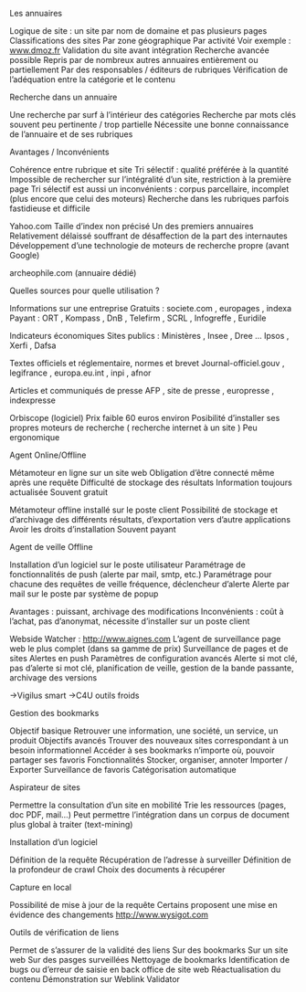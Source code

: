 Les annuaires

Logique de site : un site par nom de domaine et pas plusieurs pages
Classifications des sites 
	Par zone géographique
Par activité
Voir exemple : www.dmoz.fr
		Validation du site avant intégration
		Recherche avancée possible
		Repris par de nombreux autres annuaires entièrement ou partiellement
Par des responsables / éditeurs de rubriques
Vérification de l’adéquation entre la catégorie et le contenu

Recherche dans un annuaire 

Une recherche par surf à l’intérieur des catégories
Recherche par mots clés souvent peu pertinente / trop partielle
Nécessite une bonne connaissance de l’annuaire et de ses rubriques

Avantages / Inconvénients

Cohérence entre rubrique et site
Tri sélectif : qualité préférée à la quantité
Impossible de rechercher sur l’intégralité d’un site, restriction à la première page
Tri sélectif est aussi un inconvénients : corpus parcellaire, incomplet (plus encore que celui des moteurs)
Recherche dans les rubriques parfois fastidieuse et difficile

Yahoo.com
Taille d’index non précisé
Un des premiers annuaires
Relativement délaissé souffrant de désaffection de la part des internautes
Développement d’une technologie de moteurs de recherche propre (avant Google)

archeophile.com (annuaire dédié)

Quelles sources pour quelle utilisation ?

Informations sur une entreprise 
	Gratuits : societe.com , europages , indexa
	Payant : ORT , Kompass , DnB , Telefirm , SCRL , Infogreffe , Euridile

Indicateurs économiques
	Sites publics : Ministères , Insee , Dree …
	Ipsos , Xerfi , Dafsa 

Textes officiels et réglementaire, normes et brevet
	Journal-officiel.gouv , legifrance , europa.eu.int , inpi , afnor


Articles et communiqués de presse
AFP , site de presse , europresse , indexpresse

Orbiscope (logiciel)
Prix faible 60 euros environ
Posibilité d’installer ses propres moteurs de recherche ( recherche internet à un site )
Peu ergonomique

Agent Online/Offline

Métamoteur en ligne sur un site web
Obligation d’être connecté même après une requête
Difficulté de stockage des résultats
Information toujours actualisée
Souvent gratuit

Métamoteur offline installé sur le poste client
Possibilité de stockage et d’archivage des différents résultats, d’exportation vers d’autre applications
Avoir les droits d’installation
Souvent payant 		

Agent de veille Offline

Installation d’un logiciel sur le poste utilisateur
Paramétrage de fonctionnalités de push (alerte par mail, smtp, etc.)
Paramétrage pour chacune des requêtes de veille fréquence, déclencheur d’alerte
Alerte par mail sur le poste par système de popup

Avantages : puissant, archivage des modifications
Inconvénients : coût à l’achat, pas d’anonymat, nécessite d’installer sur un poste client

Webside Watcher : http://www.aignes.com
L’agent de surveillance page web le plus complet (dans sa gamme de prix)
Surveillance de pages et de sites
Alertes en push
Paramètres de configuration avancés
Alerte si mot clé, pas d’alerte si mot clé, planification de veille, gestion de la bande passante, archivage des versions

→Vigilus smart
→C4U outils froids


Gestion des bookmarks

Objectif basique
Retrouver une information, une société, un service, un produit
Objectifs avancés
Trouver des nouveaux sites correspondant à un besoin informationnel
Accéder à ses bookmarks n’importe où, pouvoir partager ses favoris
Fonctionnalités
Stocker, organiser, annoter
Importer / Exporter
Surveillance de favoris
Catégorisation automatique

Aspirateur de sites

Permettre la consultation d’un site en mobilité
Trie les ressources (pages, doc PDF, mail…)
Peut permettre l’intégration dans un corpus de document plus global à traiter (text-mining)


Installation d’un logiciel

Définition de la requête 
Récupération de l’adresse à surveiller
Définition de la profondeur de crawl
Choix des documents à récupérer 

Capture en local

Possibilité de mise à jour de la requête
Certains proposent une mise en évidence des changements
http://www.wysigot.com 

Outils de vérification de liens 

Permet de s’assurer de la validité des liens
Sur des bookmarks
Sur un site web
Sur des pasges surveillées
Nettoyage de bookmarks
Identification de bugs ou d’erreur de saisie en back office de site web
Réactualisation du contenu
Démonstration sur Weblink Validator
